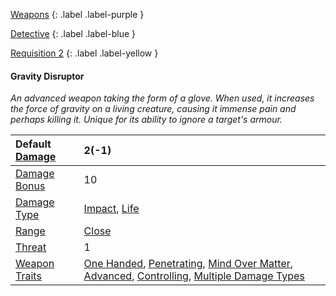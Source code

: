 
[Weapons](Game/Core/Weapons)
{: .label .label-purple }

[Detective](Game/Detective)
{: .label .label-blue }

[Requisition 2](Game/Deployment#Requisition)
{: .label .label-yellow }
#### Gravity Disruptor
*An advanced weapon taking the form of a glove. When used, it increases the force of gravity on a living creature, causing it immense pain and perhaps killing it. Unique for its ability to ignore a target's armour.*

| Default [Damage](Core/Weapons#Calculating%20Damage) | 2(-1) |
| :--- | :--- |
| [Damage Bonus](Game/Core/Weapons#Damage%20Bonus) | 10 |
| [Damage Type](Core/Weapons#Damage%20Type) | [Impact](Game/Core/Injury#Impact), [Life](Game/Core/Injury#Life) |
| [Range](Core/Weapons#Range) | [Close](Game/Core/Movement#Close) |
| [Threat](Core/Weapons#Threat) | 1 |
| [Weapon Traits](Core/Weapon-Traits) | [One Handed](Game/Core/Weapon-Traits#One%20Handed), [Penetrating](Game/Core/Weapon-Traits#Penetrating), [Mind Over Matter](Game/Core/Weapon-Traits#Mind%20Over%20Matter), [Advanced](Game/Core/Weapon-Traits#Advanced), [Controlling](Game/Core/Weapon-Traits#Controlling), [Multiple Damage Types](Game/Core/Weapon-Traits#Multiple%20Damage%20Types) |
